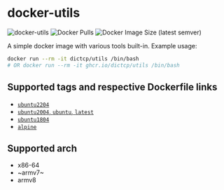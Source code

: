 docker-utils
==============
![docker-utils](https://github.com/dictcp/docker-utils/workflows/docker-utils/badge.svg?branch=master)
![Docker Pulls](https://img.shields.io/docker/pulls/dictcp/utils)
![Docker Image Size (latest semver)](https://img.shields.io/docker/image-size/dictcp/utils?sort=semver)

A simple docker image with various tools built-in. Example usage:

```bash
docker run --rm -it dictcp/utils /bin/bash
# OR docker run --rm -it ghcr.io/dictcp/utils /bin/bash
```

Supported tags and respective Dockerfile links
----
- [`ubuntu2204`](https://github.com/dictcp/docker-utils/blob/master/Dockerfile.ubuntu2204)
- [`ubuntu2004`, `ubuntu`, `latest`](https://github.com/dictcp/docker-utils/blob/master/Dockerfile.ubuntu2004)
- [`ubuntu1804`](https://github.com/dictcp/docker-utils/blob/master/Dockerfile.ubuntu1804)
- [`alpine`](https://github.com/dictcp/docker-utils/blob/master/Dockerfile.alpine)

Supported arch
----
- x86-64
- ~armv7~
- armv8
